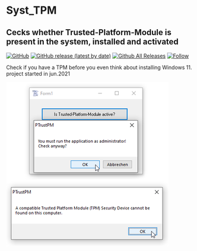 # Syst_TPM  
## Cecks whether Trusted-Platform-Module is present in the system, installed and activated  
  
[![GitHub](https://img.shields.io/github/license/OlimilO1402/Syst_TPM?style=plastic)](https://github.com/OlimilO1402/Syst_TPM/blob/master/LICENSE) 
[![GitHub release (latest by date)](https://img.shields.io/github/v/release/OlimilO1402/<AppName>?style=plastic)](https://github.com/OlimilO1402/Syst_TPM/releases/latest)
[![Github All Releases](https://img.shields.io/github/downloads/OlimilO1402/Syst_TPM/total.svg)](https://github.com/OlimilO1402/Syst_TPM/releases/download/v1.0.4/Syst_TPM_v1.0.4.zip)
[![Follow](https://img.shields.io/github/followers/OlimilO1402.svg?style=social&label=Follow&maxAge=2592000)](https://github.com/OlimilO1402/Syst_TPM/watchers)
  
Check if you have a TPM before you even think about installing Windows 11.  
project started in jun.2021  
  
![TrustPM Image](Resources/TrustPM.png "TrustPM Image")